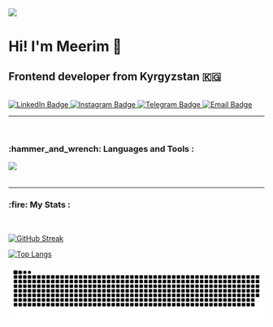 <div>
  <img src="https://64.media.tumblr.com/fbc6f9608cc5e61a377e126018d5cd64/68089e9fab46dac3-e0/s640x960/71460d8a23d18df13e519649e362dc8fa61a1b7b.gifv" />
</div>

<div>
<h1>Hi! I'm Meerim 🦋</h1>
<h2>Frontend developer from Kyrgyzstan 🇰🇬</h2>
</div>

<br/>

<div id="badges">
  <a href="https://www.linkedin.com/in/meer1m/">
    <img src="https://img.shields.io/badge/LinkedIn-7469B6?style=for-the-badge&logo=linkedin&logoColor=white" alt="LinkedIn Badge"/>
  </a>
  
  <a href="https://www.instagram.com/_mamyt0v.a/">
    <img src="https://img.shields.io/badge/Instagram-AD88C6?style=for-the-badge&logo=Instagram&logoColor=white" alt="Instagram Badge"/>
  </a>
  
  <a href="https://t.me/mr1mka">
    <img src="https://img.shields.io/badge/Telegram-E1AFD1?style=for-the-badge&logo=Telegram&logoColor=white" alt="Telegram Badge"/>
  </a>

  <a href="https://mkerkibasheva@gmail.com">
    <img src="https://img.shields.io/badge/Email-FFD0EC?style=for-the-badge&logo=Gmail&logoColor=fff" alt="Email Badge"/>
  </a>
</div>

<hr/>
<br/>

<h3>:hammer_and_wrench: Languages and Tools : </h3>

<div>
  <img src="https://skillicons.dev/icons?i=html,css,js,react,redux,ts,sass,vscode,github,nextjs,figma,ps,firebase,babel,styledcomponents,bootstrap,mui,figma,tailwind,git,vite,npm," width="1200" ;
</div>
  
<br/>
<br/>
<hr/>

<h3>:fire: My Stats :</h3>

<br/>

[![GitHub Streak](http://github-readme-streak-stats.herokuapp.com?user=mamy1ova&theme=dark&background=000000)](https://git.io/streak-stats)

[![Top Langs](https://github-readme-stats.vercel.app/api/top-langs/?username=mamy1ova&layout=compact&theme=vision-friendly-dark)](https://github.com/anuraghazra/github-readme-stats)

<img width="1600" src="https://raw.githubusercontent.com/bimashazaman/Github-snake-SVG/master/snake.svg" alt="" />

